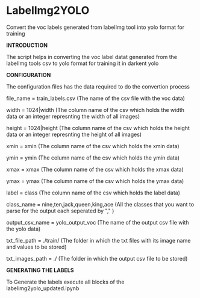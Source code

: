 # LabelImg2YOLO
Convert the voc labels generated from labelImg tool into yolo format for training


**INTRODUCTION**

The script helps in converting the voc label datat generated from the labelImg tools csv to yolo format for training it in darkent yolo

**CONFIGURATION**

The configuration files has the data required to do the convertion process

  file_name = train_labels.csv (The name of the csv file with the voc data)

  width = 1024|width	(The column name of the csv which holds the width data or an integer represnting the width of all images)
  
   height = 1024|height (The column name of the csv which holds the height data or an integer represnting the height of all     images)
  
  xmin = xmin	(The column name of the csv which holds the xmin data)
  
  ymin = ymin (The column name of the csv which holds the ymin data)
  
  xmax = xmax (The column name of the csv which holds the xmax data)
  
  ymax = ymax (The column name of the csv which holds the ymax data)
  
  label = class (The column name of the csv which holds the label data)
  
  class_name = nine,ten,jack,queen,king,ace (All the classes that you want to parse for the output each seperated by "," )
  
  output_csv_name = yolo_output_voc (The name of the output csv file with the yolo data)
  
  txt_file_path = ./train/ (The folder in which the txt files with its image name and values to be stored)
  
  txt_images_path = ./ (The folder in which the output csv file to be stored)
  
**GENERATING THE LABELS**

To Generate the labels execute all blocks of the labelimg2yolo_updated.ipynb
